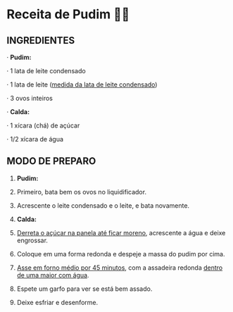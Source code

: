 # Receita de Pudim :man_cook:



## INGREDIENTES

·     **Pudim:**

·     1 lata de leite condensado

·     1 lata de leite ([medida da lata de leite condensado](https://blog.tudogostoso.com.br/dicas-de-cozinha/tudo-sobre-tabela-de-medidas/))

·     3 ovos inteiros

·     **Calda:**

·     1 xícara (chá) de açúcar

·     1/2 xícara de água

## MODO DE PREPARO

1. **Pudim:**

2. Primeiro, bata bem os ovos no liquidificador.

3. Acrescente o leite condensado e o leite, e bata novamente.

4. **Calda:**

5. [Derreta o açúcar na panela até ficar moreno](https://www.tudogostoso.com.br/receita/4450-calda-de-caramelo.html), acrescente a água e deixe engrossar.

6. Coloque em uma forma redonda e despeje a massa do pudim por cima.

7. [Asse em forno médio por 45 minutos](https://blog.tudogostoso.com.br/noticias/tempo-de-forno-dos-principais-pratos-caseiros/), com a assadeira redonda [dentro de uma maior com água](https://blog.tudogostoso.com.br/dicas-de-cozinha/truques/banho-maria-o-que-e-e-como-fazer/).

8. Espete um garfo para ver se está bem assado.

9. Deixe esfriar e desenforme.

 